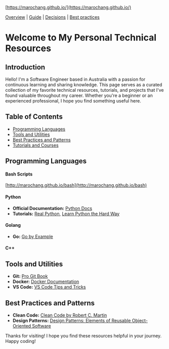 [https://marochang.github.io/](https://marochang.github.io/)

[Overview](index) | [Guide](guide) | [Decisions](decisions) |
[Best practices](best-practices)

# Welcome to My Personal Technical Resources

## Introduction

Hello! I'm a Software Engineer based in Australia with a passion for continuous learning and sharing knowledge. This page serves as a curated collection of my favorite technical resources, tutorials, and projects that I've found valuable throughout my career. Whether you're a beginner or an experienced professional, I hope you find something useful here.

## Table of Contents

- [Programming Languages](#programming-languages)
- [Tools and Utilities](#tools-and-utilities)
- [Best Practices and Patterns](#best-practices-and-patterns)
- [Tutorials and Courses](#tutorials-and-courses)


## Programming Languages

#### Bash Scripts
[http://marochang.github.io/bash](http://marochang.github.io/bash)

#### Python
- **Official Documentation:** [Python Docs](https://docs.python.org/3/)
- **Tutorials:** [Real Python](https://realpython.com/), [Learn Python the Hard Way](https://learnpythonthehardway.org/)

#### Golang
- **Go:** [Go by Example](https://gobyexample.com/)

#### C++

## Tools and Utilities

- **Git:** [Pro Git Book](https://git-scm.com/book/en/v2)
- **Docker:** [Docker Documentation](https://docs.docker.com/get-started/)
- **VS Code:** [VS Code Tips and Tricks](https://code.visualstudio.com/docs/getstarted/tips-and-tricks)

## Best Practices and Patterns

- **Clean Code:** [Clean Code by Robert C. Martin](https://www.oreilly.com/library/view/clean-code/9780136083238/)
- **Design Patterns:** [Design Patterns: Elements of Reusable Object-Oriented Software](https://www.oreilly.com/library/view/design-patterns-elements/0201633612/)


Thanks for visiting! I hope you find these resources helpful in your journey. Happy coding!
